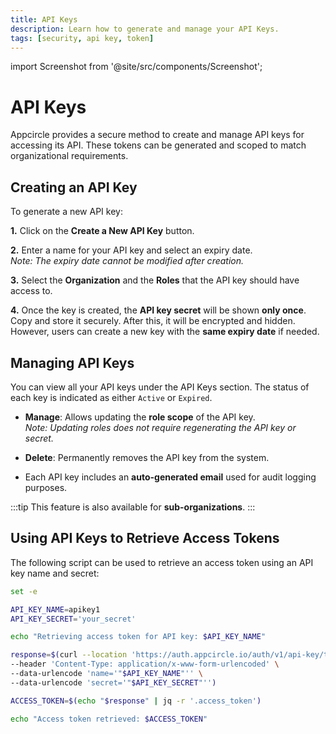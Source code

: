 ```yaml
---
title: API Keys
description: Learn how to generate and manage your API Keys.
tags: [security, api key, token]
---
```


import Screenshot from '@site/src/components/Screenshot';

# API Keys

Appcircle provides a secure method to create and manage API keys for accessing its API. These tokens can be generated and scoped to match organizational requirements.

## Creating an API Key

To generate a new API key:

**1.** Click on the **Create a New API Key** button.

<Screenshot url='https://cdn.appcircle.io/docs/assets/BE6601-api4.png' />

**2.** Enter a name for your API key and select an expiry date.  
*Note: The expiry date cannot be modified after creation.*

<Screenshot url='https://cdn.appcircle.io/docs/assets/BE6601-api1.png' />

**3.** Select the **Organization** and the **Roles** that the API key should have access to.

<Screenshot url='https://cdn.appcircle.io/docs/assets/BE6601-api2.png' />

**4.** Once the key is created, the **API key secret** will be shown **only once**. Copy and store it securely. After this, it will be encrypted and hidden. However, users can create a new key with the **same expiry date** if needed.

<Screenshot url='https://cdn.appcircle.io/docs/assets/BE6601-api3.png' />

## Managing API Keys

You can view all your API keys under the API Keys section. The status of each key is indicated as either `Active` or `Expired`.

- **Manage**: Allows updating the **role scope** of the API key.  
  *Note: Updating roles does not require regenerating the API key or secret.*

- **Delete**: Permanently removes the API key from the system.

<Screenshot url='https://cdn.appcircle.io/docs/assets/BE6601-api4.png' />

- Each API key includes an **auto-generated email** used for audit logging purposes.

:::tip 
This feature is also available for **sub-organizations**.
:::

## Using API Keys to Retrieve Access Tokens

The following script can be used to retrieve an access token using an API key name and secret:

```bash
set -e

API_KEY_NAME=apikey1
API_KEY_SECRET='your_secret'

echo "Retrieving access token for API key: $API_KEY_NAME"

response=$(curl --location 'https://auth.appcircle.io/auth/v1/api-key/token' \
--header 'Content-Type: application/x-www-form-urlencoded' \
--data-urlencode 'name='"$API_KEY_NAME"'' \
--data-urlencode 'secret='"$API_KEY_SECRET"'')

ACCESS_TOKEN=$(echo "$response" | jq -r '.access_token')

echo "Access token retrieved: $ACCESS_TOKEN"
```